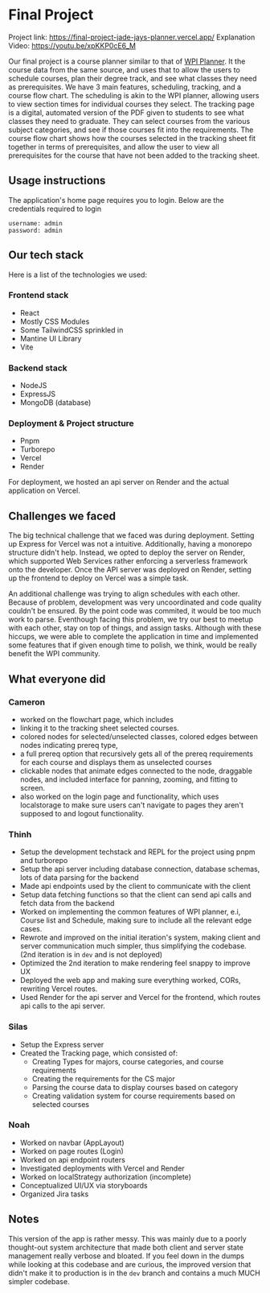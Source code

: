 # Final Project

Project link: https://final-project-jade-jays-planner.vercel.app/ 
Explanation Video: https://youtu.be/xpKKP0cE6_M

Our final project is a course planner similar to that of [WPI Planner](https://planner.wpi.edu/). It the course data from the same source, and uses that to allow the users to schedule courses, plan their degree track, and see what classes they need as prerequisites. 
We have 3 main features, scheduling, tracking, and a course flow chart. The scheduling is akin to the WPI planner, allowing users to view section times for individual courses they select.
The tracking page is a digital, automated version of the PDF given to students to see what classes they need to graduate. They can select courses from the various subject categories, and see if those courses fit into the requirements.
The course flow chart shows how the courses selected in the tracking sheet fit together in terms of prerequisites, and allow the user to view all prerequisites for the course that have not been added to the tracking sheet.


## Usage instructions
The application's home page requires you to login. Below are the credentials required to login
```
username: admin
password: admin
```

## Our tech stack

Here is a list of the technologies we used:

### Frontend stack
- React
- Mostly CSS Modules
- Some TailwindCSS sprinkled in
- Mantine UI Library
- Vite

### Backend stack
- NodeJS
- ExpressJS
- MongoDB (database)

### Deployment & Project structure
- Pnpm 
- Turborepo
- Vercel
- Render

For deployment, we hosted an api server on Render and the actual application on Vercel.  

## Challenges we faced

The big technical challenge that we faced was during deployment. Setting up Express for Vercel was not a intuitive. Additionally, having a monorepo structure didn't help. Instead, we opted to deploy the server on Render, which supported Web Services rather enforcing a serverless framework onto the developer. Once the API server was deployed on Render, setting up the frontend to deploy on Vercel was a simple task.

An additional challenge was trying to align schedules with each other. Because of problem, development was very uncoordinated and code quality couldn't be ensured. By the point code was commited, it would be too much work to parse. Eventhough facing this problem, we try our best to meetup with each other, stay on top of things, and assign tasks. Although with these hiccups, we were able to complete the application in time and implemented some features that if given enough time to polish, we think, would be really benefit the WPI community.

## What everyone did

### Cameron
- worked on the flowchart page, which includes
- linking it to the tracking sheet selected courses.
- colored nodes for selected/unselected classes, colored edges between nodes indicating prereq type,
- a full prereq option that recursively gets all of the prereq requirements for each course and displays them as unselected courses
- clickable nodes that animate edges connected to the node, draggable nodes, and included interface for panning, zooming, and fitting to screen.
- also worked on the login page and functionality, which uses localstorage to make sure users can't navigate to pages they aren't supposed to and logout functionality.

### Thinh
- Setup the development techstack and REPL for the project using pnpm and turborepo
- Setup the api server including database connection, database schemas, lots of data parsing for the backend
- Made api endpoints used by the client to communicate with the client
- Setup data fetching functions so that the client can send api calls and fetch data from the backend
- Worked on implementing the common features of WPI planner, e.i, Course list and Schedule, making sure to include all the relevant edge cases.
- Rewrote and improved on the initial iteration's system, making client and server communication much simpler, thus simplifying the codebase. (2nd iteration is in `dev` and is not deployed)
- Optimized the 2nd iteration to make rendering feel snappy to improve UX 
- Deployed the web app and making sure everything worked, CORs, rewriting Vercel routes.
- Used Render for the api server and Vercel for the frontend, which routes api calls to the api server.

### Silas
- Setup the Express server
- Created the Tracking page, which consisted of:
  - Creating Types for majors, course categories, and course requirements
  - Creating the requirements for the CS major
  - Parsing the course data to display courses based on category
  - Creating validation system for course requirements based on selected courses
 
### Noah
- Worked on navbar (AppLayout)
- Worked on page routes (Login)
- Worked on api endpoint routers
- Investigated deployments with Vercel and Render
- Worked on localStrategy authorization (incomplete)
- Conceptualized UI/UX via storyboards
- Organized Jira tasks

## Notes

This version of the app is rather messy. This was mainly due to a poorly thought-out system architecture that made
both client and server state management really verbose and bloated. If you feel down in the dumps while looking at
this codebase and are curious, the improved version that didn't make it to production is in the `dev` branch and 
contains a much MUCH simpler codebase.
